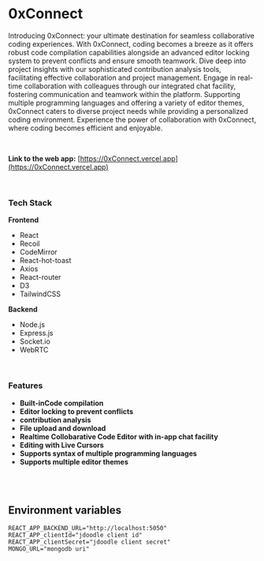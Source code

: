 # 0xConnect

Introducing 0xConnect: your ultimate destination for seamless collaborative coding experiences. With 0xConnect, coding becomes a breeze as it offers robust code compilation capabilities alongside an advanced editor locking system to prevent conflicts and ensure smooth teamwork. Dive deep into project insights with our sophisticated contribution analysis tools, facilitating effective collaboration and project management. Engage in real-time collaboration with colleagues through our integrated chat facility, fostering communication and teamwork within the platform. Supporting multiple programming languages and offering a variety of editor themes, 0xConnect caters to diverse project needs while providing a personalized coding environment. Experience the power of collaboration with 0xConnect, where coding becomes efficient and enjoyable.

<br/>

**Link to the web app:** [https://0xConnect.vercel.app](https://0xConnect.vercel.app) <br/>

<br/>

### Tech Stack

**Frontend**

- React
- Recoil
- CodeMirror
- React-hot-toast
- Axios
- React-router
- D3
- TailwindCSS

**Backend**

- Node.js
- Express.js
- Socket.io
- WebRTC

<br/>

### Features
- **Built-inCode compilation**
- **Editor locking to prevent conflicts**
- **contribution analysis**
- **File upload and download**
- **Realtime Collobarative Code Editor with in-app chat facility**
- **Editing with Live Cursors**
- **Supports syntax of multiple programming languages**
- **Supports multiple editor themes**

<br/>
<br/>

## Environment variables
```
REACT_APP_BACKEND_URL="http://localhost:5050"
REACT_APP_clientId="jdoodle client id"
REACT_APP_clientSecret="jdoodle client secret"
MONGO_URL="mongodb uri"
```
